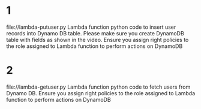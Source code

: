 
# 1

file://lambda-putuser.py
Lambda function python code to insert user records into Dynamo DB table. Please make sure you create DynamoDB table with fields as shown in the video. Ensure you assign right policies to the role assigned to Lambda function to perform actions on DynamoDB

# 2 

file://lambda-getuser.py
Lambda function python code to fetch users from Dynamo DB. Ensure you assign right policies to the role assigned to Lambda function to perform actions on DynamoDB